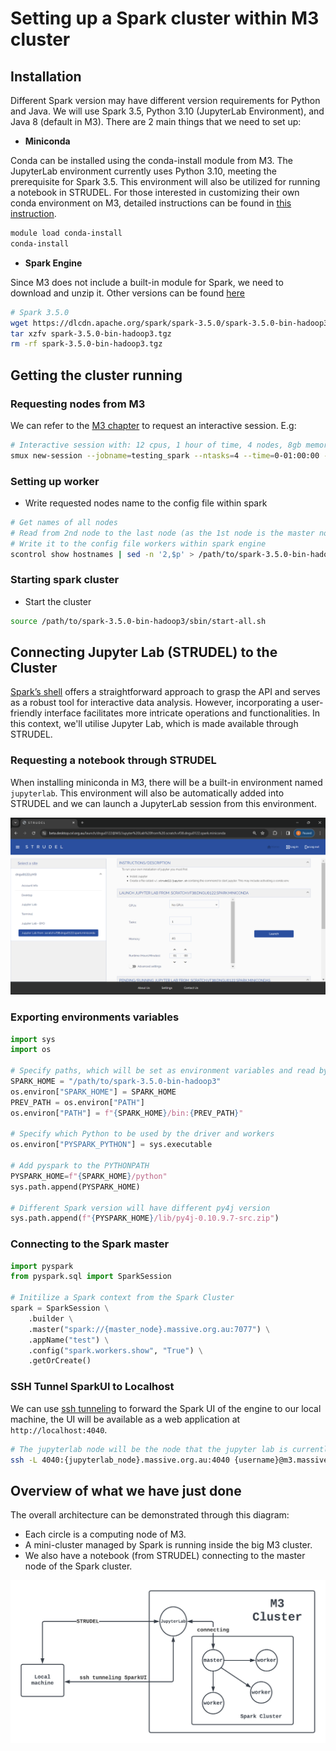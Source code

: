 # Setting up a Spark cluster within M3 cluster

## Installation

Different Spark version may have different version requirements for Python and Java. We will use Spark 3.5, Python 3.10 (JupyterLab Environment), and Java 8 (default in M3). There are 2 main things that we need to set up:

- **Miniconda**

Conda can be installed using the conda-install module from M3. The JupyterLab environment currently uses Python 3.10, meeting the prerequisite for Spark 3.5. This environment will also be utilized for running a notebook in STRUDEL. For those interested in customizing their own conda environment on M3, detailed instructions can be found in [this instruction](https://docs.massive.org.au/M3/connecting/strudel2/connecting-to-byo-jupyter.html).

```bash
module load conda-install
conda-install
```

- **Spark Engine**

Since M3 does not include a built-in module for Spark, we need to download and unzip it. Other versions can be found [here](https://spark.apache.org/downloads.html)

```bash
# Spark 3.5.0
wget https://dlcdn.apache.org/spark/spark-3.5.0/spark-3.5.0-bin-hadoop3.tgz
tar xzfv spark-3.5.0-bin-hadoop3.tgz
rm -rf spark-3.5.0-bin-hadoop3.tgz
```

## Getting the cluster running

### Requesting nodes from M3

We can refer to the [M3 chapter](/chapter3/slurm.md) to request an interactive session. E.g:
```bash
# Interactive session with: 12 cpus, 1 hour of time, 4 nodes, 8gb memory per node on m3i partion
smux new-session --jobname=testing_spark --ntasks=4 --time=0-01:00:00 --partition=m3i --mem=8GB --nodes=4 --cpuspertask=4
```

### Setting up worker

- Write requested nodes name to the config file within spark
```bash
# Get names of all nodes
# Read from 2nd node to the last node (as the 1st node is the master node)
# Write it to the config file workers within spark engine
scontrol show hostnames | sed -n '2,$p' > /path/to/spark-3.5.0-bin-hadoop3/conf/workers
```

### Starting spark cluster

- Start the cluster
```bash
source /path/to/spark-3.5.0-bin-hadoop3/sbin/start-all.sh
```

## Connecting Jupyter Lab (STRUDEL) to the Cluster

[Spark’s shell](https://spark.apache.org/docs/latest/quick-start.html#interactive-analysis-with-the-spark-shell) offers a straightforward approach to grasp the API and serves as a robust tool for interactive data analysis. However, incorporating a user-friendly interface facilitates more intricate operations and functionalities. In this context, we'll utilise Jupyter Lab, which is made available through STRUDEL.

### Requesting a notebook through STRUDEL

When installing miniconda in M3, there will be a built-in environment named ```jupyterlab```. This environment will also be automatically added into STRUDEL and we can launch a JupyterLab session from this environment.

![JupyterLab](imgs/jupyterlab.png)

### Exporting environments variables

```python
import sys
import os

# Specify paths, which will be set as environment variables and read by the Spark engine
SPARK_HOME = "/path/to/spark-3.5.0-bin-hadoop3"
os.environ["SPARK_HOME"] = SPARK_HOME
PREV_PATH = os.environ["PATH"]
os.environ["PATH"] = f"{SPARK_HOME}/bin:{PREV_PATH}"

# Specify which Python to be used by the driver and workers
os.environ["PYSPARK_PYTHON"] = sys.executable

# Add pyspark to the PYTHONPATH
PYSPARK_HOME=f"{SPARK_HOME}/python"
sys.path.append(PYSPARK_HOME)

# Different Spark version will have different py4j version
sys.path.append(f"{PYSPARK_HOME}/lib/py4j-0.10.9.7-src.zip")
```

### Connecting to the Spark master

```python
import pyspark
from pyspark.sql import SparkSession

# Initilize a Spark context from the Spark Cluster 
spark = SparkSession \
    .builder \
    .master("spark://{master_node}.massive.org.au:7077") \
    .appName("test") \
    .config("spark.workers.show", "True") \
    .getOrCreate()
```

### SSH Tunnel SparkUI to Localhost

We can use [ssh tunneling](https://www.ssh.com/academy/ssh/tunneling) to forward the Spark UI of the engine to our local machine, the UI will be available as a web application at ```http://localhost:4040```.

```bash
# The jupyterlab node will be the node that the jupyter lab is currently running on
ssh -L 4040:{jupyterlab_node}.massive.org.au:4040 {username}@m3.massive.org.au
```

## Overview of what we have just done

The overall architecture can be demonstrated through this diagram:
- Each circle is a computing node of M3.
- A mini-cluster managed by Spark is running inside the big M3 cluster.
- We also have a notebook (from STRUDEL) connecting to the master node of the Spark cluster.

![Overview](imgs/spark-cluster-overview.png)